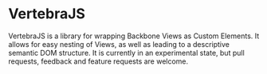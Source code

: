 # VertebraJS

VertebraJS is a library for wrapping Backbone Views as Custom Elements.  It allows for easy nesting of Views, as well as leading to a descriptive semantic DOM structure.  It is currently in an experimental state, but pull requests, feedback and feature requests are welcome.